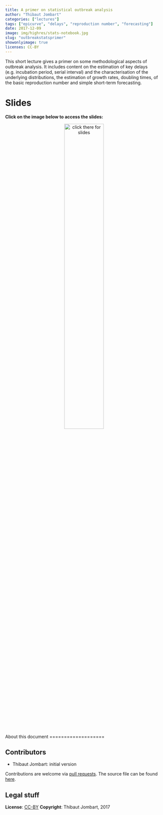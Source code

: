 ```yaml
---
title: A primer on statistical outbreak analysis
author: "Thibaut Jombart"
categories: ["lectures"]
tags: ["epicurve", "delays", "reproduction number", "forecasting"]
date: 2017-12-09
image: img/highres/stats-notebook.jpg
slug: "outbreakstatsprimer"
showonlyimage: true
licenses: CC-BY
---
```


This short lecture gives a primer on some methodological aspects of
outbreak analysis. It includes content on the estimation of key delays
(e.g. incubation period, serial interval) and the characterisation of
the underlying distributions, the estimation of growth rates, doubling
times, of the basic reproduction number and simple short-term
forecasting.

Slides
======

**Click on the image below to access the slides:**

<center>
<a href="../../slides/outbreak-statistics/outbreak-statistics.html"><img class="gateway" src="../../img/highres/stats-notebook.jpg" width="50%" alt="click there for slides" align="middle"></a>
</center>
About this document
===================

Contributors
------------

-   Thibaut Jombart: initial version

Contributions are welcome via [pull
requests](https://github.com/reconhub/learn/pulls). The source file can
be found
[here](https://github.com/reconhub/learn/blob/master/static/slides/outbreak-statistics/outbreak-statistics.Rmd).

Legal stuff
-----------

**License**: [CC-BY](https://creativecommons.org/licenses/by/3.0/)
**Copyright**: Thibaut Jombart, 2017
